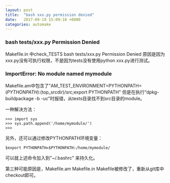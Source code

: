 ```yaml
---
layout: post
title:  "bash xxx.py permission denied"
date:   2017-09-19 15:09:10 +0800
categories: automake
---
```


### bash tests/xxx.py   Permission Denied
Makefile.in 中check_TESTS 
bash tests/xxx.py   Permission Denied
原因是因为 xxx.py没有可执行权限，不是因为tests没有使用python xxx.py进行测试。


### ImportError: No module named mymodule

Makefile.am中包含了"AM_TEST_ENVIRONMENT=PYTHONPATH=$(PYTHONPATH):$(top_srcdir)/src;export PYTHONPATH"
但是在执行“dpkg-buildpackage -b -uc”时报错，从tests目录找不到src目录的module。

一种解决方法：
```
>>> import sys
>>> sys.path.append('/home/mymodule/')
>>>
```

另外，还可以通过修改PYTHONPATH环境变量：
```
$export PYTHONPATH=$PYTHONPATH:/home/mymodule/
```
可以就上述命令加入到"~/.bashrc" 来持久化。

第三种可能原因是，Makefile.am Makefile.in  Makefile被修改了，重新从git库中checkout即可。

